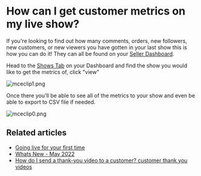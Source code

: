 # How can I get customer metrics on my live show?

If you're looking to find out how many comments, orders, new followers, new customers, or new viewers you have gotten in your last show this is how you can do it! They can all be found on your [Seller Dashboard](https://dashboard.popshop.live/).

Head to the [Shows Tab](https://dashboard.popshop.live/store/shows) on your Dashboard and find the show you would like to get the metrics of, click "view"

![mceclip1.png](https://help.popshop.live/hc/article\_attachments/4528262900879/mceclip1.png)

Once there you'll be able to see all of the metrics to your show and even be able to export to CSV file if needed.&#x20;

![mceclip0.png](https://help.popshop.live/hc/article\_attachments/4528225368079/mceclip0.png)

## Related articles

* [Going live for your first time](https://jamble.gitbook.io/popshop-live/new-seller-on-ramp/going-live-for-your-first-time)
* [Whats New - May 2022](https://jamble.gitbook.io/popshop-live/whats-new-this-month/whats-new-announcements/whats-new-may-2022)
* [How do I send a thank-you video to a customer? customer thank you videos](https://jamble.gitbook.io/popshop-live/hosting-and-after-your-show/how-do-i-send-a-thank-you-video-to-a-customer-customer-thank-you-videos)

